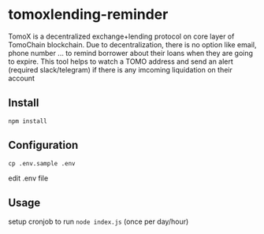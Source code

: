 # tomoxlending-reminder
TomoX is a decentralized exchange+lending protocol on core layer of TomoChain blockchain. Due to decentralization, there is no option like email, phone number ... to remind borrower about their loans when they are going to expire. This tool helps to watch a TOMO address and send an alert (required slack/telegram) if there is any imcoming liquidation on their account


## Install
```
npm install
```

## Configuration
```
cp .env.sample .env
```
edit .env file


## Usage
 setup cronjob to run `node index.js` (once  per day/hour)
